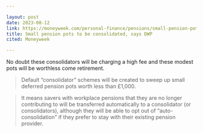 ```yaml
---

layout: post
date: 2023-08-12
link: https://moneyweek.com/personal-finance/pensions/small-pension-pots-to-be-consolidated-dwp
title: Small pension pots to be consolidated, says DWP
cited: Moneyweek

---
```


No doubt these consolidators will be charging a high fee and these modest pots will be worthless come retirement. 


> Default “consolidator” schemes will be created to sweep up small deferred pension pots worth less than £1,000.

> It means savers with workplace pensions that they are no longer contributing to will be transferred automatically to a consolidator (or consolidators), although they will be able to opt out of “auto-consolidation” if they prefer to stay with their existing pension provider.